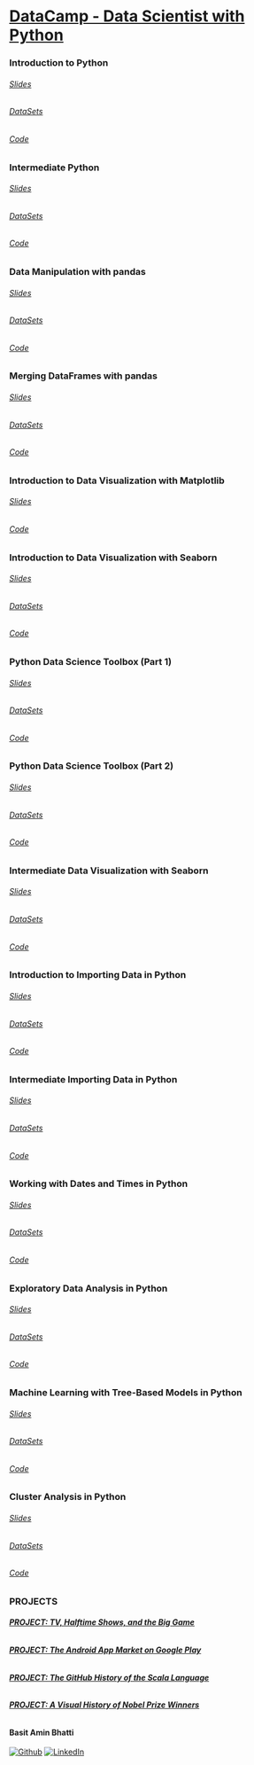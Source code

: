 # [DataCamp - Data Scientist with Python](https://www.datacamp.com/tracks/data-scientist-with-python "DataCamp - Data Scientist with Python")

### Introduction to Python
###### [Slides](https://drive.google.com/open?id=1gebQa3UMm9Cgw4FApMiGCd1U3Y3agyIN "Slides")
###### [DataSets](https://drive.google.com/open?id=1HSKiQvSGVaSg9CUFhEkDT6nJkfI29-uM "DataSets")
###### [Code](https://github.com/basitaminbhatti/DataCamp_Data_Scientist_with_Python_2020/tree/master/Introduction%20to%20Python "Code")
### Intermediate Python
###### [Slides](https://drive.google.com/open?id=1nDQ2znIP9xI0-QOIlUhyTp5p4lxjMGZZ "Slides")
###### [DataSets](https://drive.google.com/open?id=1uDK5MBRgUJlcGB0Dy44e00GS-K4LsRGD "DataSets")
###### [Code](https://github.com/basitaminbhatti/DataCamp_Data_Scientist_with_Python_2020/tree/master/Intermediate%20Python "Code")
### Data Manipulation with pandas
###### [Slides](https://drive.google.com/open?id=1XV9-XMjI_9b6eH00zVFQT8Ka3VTnflYy "Slides")
###### [DataSets](https://drive.google.com/open?id=1mK4O7K1RDuvlZVZ53ctn5K86iMqkJt7B "DataSets")
###### [Code](https://github.com/basitaminbhatti/DataCamp_Data_Scientist_with_Python_2020/tree/master/Data%20Manipulation%20with%20pandas "Code")
### Merging DataFrames with pandas
###### [Slides](https://drive.google.com/open?id=1DsWO1SzjkGrPepFRvpZMVZRHKsq3xCz_ "Slides")
###### [DataSets](https://drive.google.com/open?id=1pU4o78AfSTxZheSq-x8WugWhjX2vcQEH "DataSets")
###### [Code](https://github.com/basitaminbhatti/DataCamp_Data_Scientist_with_Python_2020/tree/master/Merging%20DataFrames%20with%20pandas "Code")
### Introduction to Data Visualization with Matplotlib
###### [Slides](https://drive.google.com/open?id=1icg5lLojIDgpbW5C6N1n2TO-SYH_7n5_ "Slides")
###### [Code](https://github.com/basitaminbhatti/DataCamp_Data_Scientist_with_Python_2020/tree/master/Introduction%20to%20Data%20Visualization%20with%20Matplotlib "Code")
### Introduction to Data Visualization with Seaborn
###### [Slides](https://drive.google.com/open?id=1EGubsvjCyWrpV29qPnHvOSCDN1nMvUKG "Slides")
###### [DataSets](https://drive.google.com/open?id=1t8Ulqd132S2WhMduEpBLE0T2-sa5Dbep "DataSets")
###### [Code](https://github.com/basitaminbhatti/DataCamp_Data_Scientist_with_Python_2020/tree/master/Introduction%20to%20Data%20Visualization%20with%20Seaborn "Code")
### Python Data Science Toolbox (Part 1)
###### [Slides](https://drive.google.com/open?id=1XUEqPL6fupvSB9nqa_lfdJGjs7GaHWij "Slides")
###### [DataSets](https://drive.google.com/open?id=1OldPXd1Wp-LlPRTaFnvp6RVONHpRJGWH "DataSets")
###### [Code](https://bit.ly/3578fS0 "Code")
### Python Data Science Toolbox (Part 2)
###### [Slides](https://drive.google.com/open?id=1sIcOtNZgnU42Js3-xea0zmZjPyDQ5SOi "Slides")
###### [DataSets](https://drive.google.com/open?id=1CN-OZHDlih6QI9m4uegFVjCzlRHgHrpd "DataSets")
###### [Code](https://bit.ly/3547CJ5 "Code")
### Intermediate Data Visualization with Seaborn
###### [Slides](https://drive.google.com/open?id=11aw3sJ4QUVFhGGWouE0EN7f2oYOJU5wz "Slides")
###### [DataSets](https://drive.google.com/open?id=10S1946ezSD2gka--9r7yUtb4LouM_tvp "DataSets")
###### [Code](https://github.com/basitaminbhatti/DataCamp_Data_Scientist_with_Python_2020/tree/master/Intermediate%20Data%20Visualization%20with%20Seaborn "Code")
### Introduction to Importing Data in Python
###### [Slides](https://drive.google.com/open?id=1ZVBOSssU2p7LRwuX-3Xd9Us3UBHXG255 "Slides")
###### [DataSets](https://drive.google.com/open?id=1Bd01MyQh20oD2EsKnnfW-TxMCziaRYRh "DataSets")
###### [Code](https://github.com/basitaminbhatti/DataCamp_Data_Scientist_with_Python_2020/tree/master/Introduction%20to%20Importing%20Data%20in%20Python)
### Intermediate Importing Data in Python
###### [Slides](https://drive.google.com/open?id=1zJTp9D0F72qVuvqxXcjAP7U5wSyurOnY "Slides")
###### [DataSets](https://drive.google.com/open?id=17uYPh39clBKjNX3bl2LPT9bvIzA5XySp "DataSets")
###### [Code](https://github.com/basitaminbhatti/DataCamp_Data_Scientist_with_Python_2020/tree/master/Intermediate%20Importing%20Data%20in%20Python)

### Working with Dates and Times in Python
###### [Slides](https://drive.google.com/open?id=1T6GU-MJlHMxX4NaEdrReBlSggamtpRGO "Slides")
###### [DataSets](https://drive.google.com/open?id=1dCsqWNbwriZrAvEQU-nM90JcckJ0LKOw "DataSets")
###### [Code](https://github.com/basitaminbhatti/DataCamp_Data_Scientist_with_Python_2020/tree/master/Working%20with%20Dates%20and%20Times%20in%20Python "Code")
### Exploratory Data Analysis in Python
###### [Slides](https://drive.google.com/open?id=19CXg76nKviHFxVKzt6hVXC2g2OQ5G0Zx "Slides")
###### [DataSets](https://drive.google.com/open?id=1XSKK8gZzu1060T0w-kEfErKJKMmuIxbD "DataSets")
###### [Code](https://github.com/basitaminbhatti/DataCamp_Data_Scientist_with_Python_2020/tree/master/Exploratory%20Data%20Analysis%20in%20Python "Code")
### Machine Learning with Tree-Based Models in Python
###### [Slides](https://drive.google.com/open?id=1G1iro0ZQTL8Dyxe5VTb3Ydg5ERD7SqSh "Slides")
###### [DataSets](https://drive.google.com/open?id=1XWyzy_KA1_uUPYpuMNy_4N2p7hhaxwrn "DataSets")
###### [Code](https://github.com/basitaminbhatti/DataCamp_Data_Scientist_with_Python_2020/tree/master/Machine%20Learning%20with%20Tree-Based%20Models%20in%20Python "Code")
### Cluster Analysis in Python
###### [Slides](https://drive.google.com/open?id=1VWmExuZ1Tjn532lZq2y0S1YwAcAiWID3 "Slides")
###### [DataSets](https://drive.google.com/open?id=15mPZZoqWyOz9gN8je8Msvqmk13LAtS5L "DataSets")
###### [Code](https://github.com/basitaminbhatti/DataCamp_Data_Scientist_with_Python_2020/tree/master/Cluster%20Analysis%20in%20Python "Code")
### PROJECTS
###### [**PROJECT: TV, Halftime Shows, and the Big Game**](https://github.com/basitaminbhatti/DataCamp_Data_Scientist_with_Python_2020/tree/master/Projects/TV%2C%20Halftime%20Shows%2C%20and%20the%20Big%20Game)
###### [**PROJECT: The Android App Market on Google Play**](https://github.com/basitaminbhatti/DataCamp_Data_Scientist_with_Python_2020/tree/master/Projects/The%20Android%20App%20Market%20on%20Google%20Play)
###### [**PROJECT: The GitHub History of the Scala Language**](https://github.com/basitaminbhatti/DataCamp_Data_Scientist_with_Python_2020/tree/master/Projects/The%20GitHub%20History%20of%20the%20Scala%20Language)
###### [**PROJECT: A Visual History of Nobel Prize Winners**](https://github.com/basitaminbhatti/DataCamp_Data_Scientist_with_Python_2020/tree/master/Projects/A%20Visual%20History%20of%20Nobel%20Prize%20Winners)

#### Basit Amin Bhatti
[![Github](https://img.icons8.com/ios-filled/30/000000/github.png "Github")](https://github.com/basitaminbhatti "Github")
[![LinkedIn](https://img.icons8.com/ios-glyphs/30/000000/linkedin.png "LinkedIn")](https://www.linkedin.com/in/basitaminbhatti/ "LinkedIn")